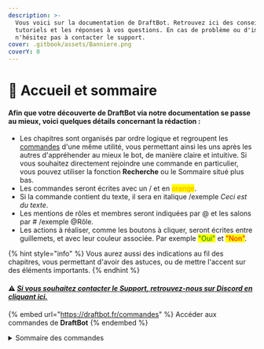 ```yaml
---
description: >-
  Vous voici sur la documentation de DraftBot. Retrouvez ici des conseils, des
  tutoriels et les réponses à vos questions. En cas de problème ou d'imprévu,
  n'hésitez pas à contacter le support.
cover: .gitbook/assets/Banniere.png
coverY: 0
---
```


# 📍 Accueil et sommaire

#### Afin que votre découverte de **DraftBot** via notre documentation se passe au mieux, voici quelques détails concernant la rédaction :

* Les chapitres sont organisés par ordre logique et regroupent les [commandes](https://www.draftbot.fr/commandes) d'une même utilité, vous permettant ainsi les uns après les autres d'appréhender au mieux le bot, de manière claire et intuitive. Si vous souhaitez directement rejoindre une commande en particulier, vous pouvez utiliser la fonction **Recherche** ou le Sommaire situé plus bas.
* Les commandes seront écrites avec un / et en <mark style="color:orange;">orange</mark>.
* Si la commande contient du texte, il sera en italique /exemple _Ceci est du texte_.
* Les mentions de rôles et membres seront indiquées par @ et les salons par # /exemple @Rôle.
* Les actions à réaliser, comme les boutons à cliquer, seront écrites entre guillemets, et avec leur couleur associée. Par exemple <mark style="color:green;">"Oui"</mark> et <mark style="color:red;">"Non"</mark>.

{% hint style="info" %}
Vous aurez aussi des indications au fil des chapitres, vous permettant d'avoir des astuces, ou de mettre l'accent sur des éléments importants.
{% endhint %}

#### :warning: [_**Si vous souhaitez contacter le** **Support**, **retrouvez-nous sur Discord en** **cliquant ici**._](https://discord.com/invite/DrzKVU3)

{% embed url="https://draftbot.fr/commandes" %}
Accéder aux commandes de **DraftBot**
{% endembed %}

<details>

<summary>Sommaire des commandes</summary>

* **Bot :** aide - botinfo - [config](slash/configuration) - panel - ping - premium - shards - support - votes.

* **Modération :** avertir - ban - expulser - mod - mute - normaliser - note - sanctions - infractions - roles-permanents - role-temporaire - unban - unmute.

* **Conversations :** citer - effacer - copier - déplacer - enregistrer - vider-salon.

* **Interaction :** interserveur - rappel - reglement - emojiperm - signaler - suggest - ticket.

* **Informations :** description - info - localité - profil.

* **Niveaux :** dropxp - niveau - recompenses - topniveau - adminxp.

* **Économie :** boutique - journalier - dropargent - argent - payer - topargent - adminargent.

* **Inventaires :** inventaire - admininventaire - dropitem - item.

* **Statistiques :** profiljeux - stats.

* **Émotions :** interact.

* **Jeux :** bingo - chifumi - pendu - puissance4 - puissance4 - demineur - colormind.

* **Fun :** couple - anniversaire - blague - concours - lancer-dés - sondage - tv - youtube - evenement.

* **Utilitaires :** avatar - sauvegarde - couleur - maths - meteo - qrcode - reagir - envoyer.

* **Commandes personnalisées**

\*\*\*\*

</details>
